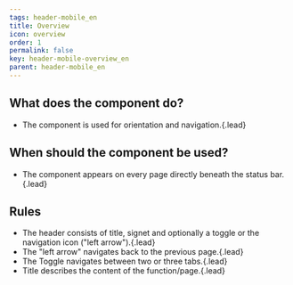 ```yaml
---
tags: header-mobile_en
title: Overview
icon: overview
order: 1
permalink: false  
key: header-mobile-overview_en
parent: header-mobile_en
---
```


## What does the component do?
*   The component is used for orientation and navigation.{.lead}

## When should the component be used?
*   The component appears on every page directly beneath the status bar.{.lead}

## Rules
* The header consists of title, signet and optionally a <sbb-link variant="inline" type="button" href="/{page.lang}}/design-system/mobile/components/segmented_button">toggle</sbb-link> or the navigation icon ("left arrow").{.lead}
* The "left arrow" navigates back to the previous page.{.lead}
* The <sbb-link variant="inline" type="button" href="/{page.lang}}/design-system/mobile/components/segmented_button">Toggle</sbb-link> navigates between two or three tabs.{.lead}
* Title describes the content of the function/page.{.lead}